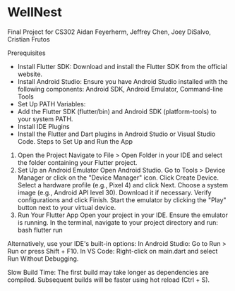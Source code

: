 # WellNest

Final Project for CS302
Aidan Feyerherm, Jeffrey Chen, Joey DiSalvo, Cristian Frutos

Prerequisites
- Install Flutter SDK: Download and install the Flutter SDK from the official website.
- Install Android Studio: Ensure you have Android Studio installed with the following components:
Android SDK,
 Android Emulator,
 Command-line Tools
- Set Up PATH Variables:
- Add the Flutter SDK (flutter/bin) and Android SDK (platform-tools) to your system PATH.
- Install IDE Plugins
- Install the Flutter and Dart plugins in Android Studio or Visual Studio Code.
Steps to Set Up and Run the App
1. Open the Project
Navigate to File > Open Folder in your IDE and select the folder containing your Flutter project.
2. Set Up an Android Emulator
Open Android Studio.
Go to Tools > Device Manager or click on the "Device Manager" icon.
Click Create Device.
Select a hardware profile (e.g., Pixel 4) and click Next.
Choose a system image (e.g., Android API level 30). Download it if necessary.
Verify configurations and click Finish.
Start the emulator by clicking the "Play" button next to your virtual device.
3. Run Your Flutter App
Open your project in your IDE.
Ensure the emulator is running.
In the terminal, navigate to your project directory and run:
bash
flutter run

Alternatively, use your IDE's built-in options:
In Android Studio: Go to Run > Run or press Shift + F10.
In VS Code: Right-click on main.dart and select Run Without Debugging.

Slow Build Time:
The first build may take longer as dependencies are compiled. Subsequent builds will be faster using hot reload (Ctrl + S).
